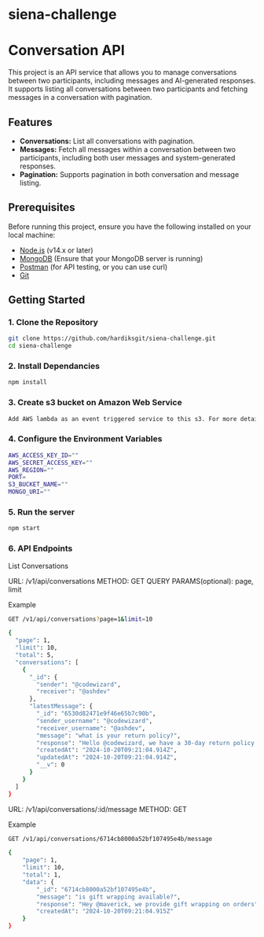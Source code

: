 # siena-challenge

# Conversation API

This project is an API service that allows you to manage conversations between two participants, including messages and AI-generated responses. It supports listing all conversations between two participants and fetching messages in a conversation with pagination.

## Features

- **Conversations:** List all conversations with pagination.
- **Messages:** Fetch all messages within a conversation between two participants, including both user messages and system-generated responses.
- **Pagination:** Supports pagination in both conversation and message listing.

## Prerequisites

Before running this project, ensure you have the following installed on your local machine:

- [Node.js](https://nodejs.org/) (v14.x or later)
- [MongoDB](https://www.mongodb.com/) (Ensure that your MongoDB server is running)
- [Postman](https://www.postman.com/) (for API testing, or you can use curl)
- [Git](https://git-scm.com/)

## Getting Started

### 1. Clone the Repository

```bash
git clone https://github.com/hardiksgit/siena-challenge.git
cd siena-challenge
```

### 2. Install Dependancies

```bash
npm install
```

### 3. Create s3 bucket on Amazon Web Service

```bash
Add AWS lambda as an event triggered service to this s3. For more details on lambda setup and code you can check other repo
```

### 4. Configure the Environment Variables

```bash
AWS_ACCESS_KEY_ID=""
AWS_SECRET_ACCESS_KEY=""
AWS_REGION=""
PORT=
S3_BUCKET_NAME=""
MONGO_URI=""
```

### 5. Run the server

```bash
npm start
```

### 6. API Endpoints

List Conversations

URL: /v1/api/conversations
METHOD: GET
QUERY PARAMS(optional): page, limit

Example

```bash
GET /v1/api/conversations?page=1&limit=10

{
  "page": 1,
  "limit": 10,
  "total": 5,
  "conversations": [
    {
      "_id": {
        "sender": "@codewizard",
        "receiver": "@ashdev"
      },
      "latestMessage": {
        "_id": "6530d82471e9f46e65b7c90b",
        "sender_username": "@codewizard",
        "receiver_username": "@ashdev",
        "message": "what is your return policy?",
        "response": "Hello @codewizard, we have a 30-day return policy...",
        "createdAt": "2024-10-20T09:21:04.914Z",
        "updatedAt": "2024-10-20T09:21:04.914Z",
        "__v": 0
      }
    }
  ]
}
```

URL: /v1/api/conversations/:id/message
METHOD: GET

Example

```bash
GET /v1/api/conversations/6714cb8000a52bf107495e4b/message

{
    "page": 1,
    "limit": 10,
    "total": 1,
    "data": {
        "_id": "6714cb8000a52bf107495e4b",
        "message": "is gift wrapping available?",
        "response": "Hey @maverick, we provide gift wrapping on orders",
        "createdAt": "2024-10-20T09:21:04.915Z"
    }
}
```
